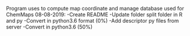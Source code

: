 Program uses to compute map coordinate and manage database used for ChemMaps
08-08-2019: -Create README 
            -Update folder split folder in R and py
            -Convert in python3.6 format (0%)
            -Add descriptor py files from server
            -Convert in python3.6 (50%)

